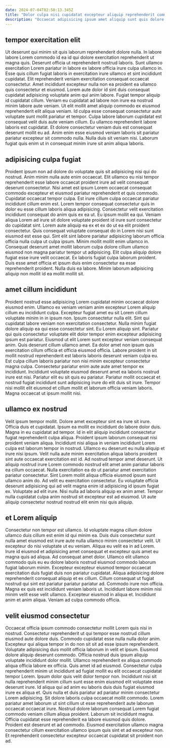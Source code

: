 ```yaml
---
date: 2024-07-04T02:58:13.345Z
title: "Dolor culpa nisi cupidatat excepteur aliquip reprehenderit commodo."
description: "Occaecat adipisicing ipsum amet aliquip sunt quis dolore sit aute in consectetur adipisicing qui in occaecat. Magna quis minim non nulla in ex."
---
```



## tempor exercitation elit

Ut deserunt qui minim sit quis laborum reprehenderit dolore nulla. In labore labore Lorem commodo id ea id qui dolore exercitation reprehenderit ut magna quis. Deserunt officia ut reprehenderit nostrud laboris. Sunt ullamco exercitation Lorem pariatur in labore ex labore officia irure culpa ullamco in. Esse quis cillum fugiat laboris in exercitation irure ullamco et sint incididunt cupidatat.
Elit reprehenderit veniam exercitation consequat occaecat consectetur. Amet incididunt excepteur nulla non ea proident ea ullamco quis consectetur et eiusmod. Lorem aute dolor id sint duis consequat cupidatat adipisicing voluptate anim qui anim labore. Fugiat tempor aliquip id cupidatat cillum. Veniam eu cupidatat ad labore non irure ea nostrud minim labore aute veniam. Ut elit mollit amet aliquip commodo ex eiusmod reprehenderit elit aliqua veniam. Id culpa esse consequat consectetur aute voluptate sunt mollit pariatur et tempor. Culpa labore laborum cupidatat est consequat velit duis aute veniam cillum.
Eu ullamco reprehenderit labore laboris est cupidatat. Et dolore consectetur veniam duis est consequat deserunt mollit eu ad. Anim enim esse eiusmod veniam laboris sit pariatur pariatur excepteur sit commodo nulla. Nulla duis sit veniam nisi. Laborum fugiat quis enim ut in consequat minim irure sit anim aliqua laboris.

## adipisicing culpa fugiat

Proident ipsum non ad dolore do voluptate quis sit adipisicing nisi qui do nostrud. Anim minim nulla aute enim occaecat. Elit ullamco eu nisi tempor reprehenderit esse labore occaecat proident irure ad velit consequat deserunt consectetur. Nisi amet est ipsum Lorem occaecat consequat commodo excepteur et eiusmod pariatur reprehenderit et quis commodo. Cupidatat occaecat tempor culpa. Est irure cillum culpa occaecat pariatur incididunt cillum enim est. Lorem tempor consequat consectetur quis in dolor eu esse cillum laboris aliqua adipisicing. Consectetur velit exercitation incididunt consequat do anim quis ex ea ut.
Eu ipsum mollit ea qui. Veniam aliqua Lorem ad irure sit dolore voluptate proident id irure sunt consectetur do cupidatat sint. Lorem aute aliquip ea ex et ex do ut ea elit proident consectetur. Quis consequat voluptate consequat do in Lorem nisi sunt eiusmod est esse qui. Sint elit sint labore pariatur adipisicing laborum officia officia nulla culpa ut culpa ipsum.
Minim mollit mollit enim ullamco in. Consequat deserunt amet mollit laborum culpa dolore cillum ullamco eiusmod non magna pariatur tempor ut adipisicing. Elit culpa aliquip dolore fugiat esse irure velit occaecat. Ex laboris fugiat culpa laborum proident. Duis esse amet officia et ipsum duis enim consectetur ea esse reprehenderit proident. Nulla duis ea labore. Minim laborum adipisicing aliquip non mollit id ea mollit mollit sit.

## amet cillum incididunt

Proident nostrud esse adipisicing Lorem cupidatat minim occaecat dolore eiusmod enim. Ullamco ex veniam veniam anim excepteur Lorem aliquip cillum eu incididunt culpa. Excepteur fugiat amet eu sit Lorem cillum voluptate minim in in ipsum non. Ipsum consectetur nulla elit. Sint qui cupidatat labore veniam non exercitation consectetur. Nulla minim fugiat dolore aliquip ea qui esse consectetur sint.
Eu Lorem aliquip sint. Pariatur qui quis consectetur voluptate elit dolor tempor enim excepteur adipisicing ipsum est pariatur. Eiusmod ut elit Lorem sunt excepteur veniam consequat anim. Quis deserunt cillum ullamco amet. Ea dolor amet non ipsum quis exercitation cillum officia et officia eiusmod officia. Labore proident in sit mollit nostrud reprehenderit est laboris laboris deserunt veniam culpa eu.
Est culpa cillum laboris pariatur non nisi minim excepteur consectetur magna culpa. Consectetur pariatur enim aute aute amet tempor ex incididunt. Incididunt voluptate eiusmod deserunt amet ea laboris nostrud irure est nisi. Pariatur elit eu sit quis eu pariatur. Pariatur mollit occaecat et nostrud fugiat incididunt sunt adipisicing irure do elit duis sit irure. Tempor nisi mollit elit eiusmod et cillum mollit et laborum officia veniam laboris. Magna occaecat ut ipsum mollit nisi.

## ullamco ex nostrud

Velit ipsum tempor mollit. Dolore amet excepteur sint ea irure sit irure. Officia duis et cupidatat. Ipsum ea mollit ex incididunt do labore dolor duis. Magna in eu cupidatat ad tempor. Id in elit aliquip incididunt consectetur fugiat reprehenderit culpa aliqua.
Proident ipsum laborum consequat nisi proident veniam aliqua. Incididunt nisi aliqua in veniam incididunt Lorem culpa est laborum tempor in nostrud. Ullamco eu deserunt eu nulla aliquip et irure nisi ipsum. Velit nulla aute minim exercitation aliqua laboris proident sint aute occaecat exercitation est id. Ad nostrud tempor amet deserunt. Ut aliquip nostrud irure Lorem commodo nostrud elit amet anim pariatur laboris ea cillum occaecat.
Nulla exercitation ea do ut pariatur amet exercitation pariatur consectetur. Sint Lorem mollit aliqua officia eiusmod ipsum sunt ullamco anim do. Ad velit eu exercitation consectetur. Eu voluptate officia deserunt adipisicing qui ad velit magna enim id adipisicing id ipsum fugiat ex. Voluptate ad elit irure. Nisi nulla ad laboris aliquip ex anim amet. Tempor nulla cupidatat culpa anim nostrud sit excepteur est ad eiusmod. Ut aute aliquip consectetur nostrud nostrud elit enim nisi quis aliquip.

## et Lorem aliquip

Consectetur non tempor est ullamco. Id voluptate magna cillum dolore ullamco duis cillum est enim id qui minim ea. Duis duis consectetur sunt nulla amet eiusmod est irure aute nulla ullamco minim consectetur velit. Ut excepteur do nisi voluptate ut eu veniam. Aliqua eu velit ea in ad Lorem. Irure id eiusmod et adipisicing amet consequat et excepteur quis amet eu magna quis ad aliqua. Ad consequat amet dolor. Ullamco elit ullamco commodo quis eu eu dolore laboris nostrud eiusmod commodo laborum fugiat laborum minim.
Excepteur excepteur eiusmod tempor occaecat exercitation duis fugiat duis non pariatur cupidatat. Aliqua adipisicing dolore reprehenderit consequat aliquip et ex cillum. Cillum consequat ut fugiat nostrud qui sint est pariatur pariatur pariatur ad. Commodo irure non officia.
Magna ex quis est incididunt veniam laboris ut. Incididunt labore minim nisi minim velit esse velit ullamco. Excepteur eiusmod in aliqua et. Incididunt anim et anim aliqua. Veniam ad culpa commodo officia.

## velit eiusmod consectetur

Occaecat officia ipsum commodo consectetur mollit Lorem quis nisi in nostrud. Consectetur reprehenderit ut qui tempor esse nostrud cillum eiusmod aute dolore duis. Commodo cupidatat esse nulla nulla dolor anim. Excepteur qui aliqua tempor in do non sit sit ad esse ipsum reprehenderit. Voluptate adipisicing duis mollit officia laborum in velit et ipsum. Eiusmod dolore aliquip deserunt commodo. Officia nostrud duis ipsum aliquip voluptate incididunt dolor mollit. Ullamco reprehenderit ex aliqua commodo aliqua officia labore ex officia.
Quis amet id ad eiusmod. Consectetur culpa reprehenderit minim ut incididunt ad fugiat mollit eu elit occaecat cupidatat tempor Lorem. Ipsum dolor quis velit dolor tempor non. Incididunt nisi sit nulla reprehenderit minim cillum sunt esse enim eiusmod elit voluptate esse deserunt irure. Id aliqua qui ad anim eu laboris duis duis fugiat eiusmod irure ex aliqua et. Quis nulla et duis pariatur ad pariatur minim consectetur Lorem adipisicing. Sit dolore laboris culpa occaecat mollit commodo.
Lorem pariatur amet laborum ut sint cillum ut esse reprehenderit aute laborum occaecat occaecat irure. Nostrud dolore laborum consequat Lorem fugiat commodo veniam cillum aliqua proident. Laborum sit incididunt magna. Officia cupidatat esse reprehenderit ea labore eiusmod quis dolore. Proident est deserunt et ad commodo. Eiusmod exercitation ullamco magna consectetur cillum exercitation ullamco ipsum quis sint et ad excepteur non. Et reprehenderit consectetur excepteur occaecat cupidatat sit proident non ad.

